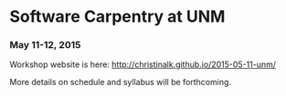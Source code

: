 # Software Carpentry at UNM
### May 11-12, 2015

Workshop website is here: http://christinalk.github.io/2015-05-11-unm/

More details on schedule and syllabus will be forthcoming.  